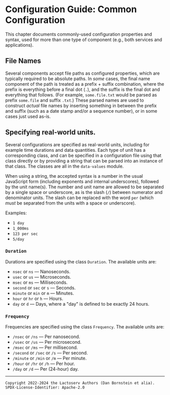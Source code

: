 Configuration Guide: Common Configuration
=========================================

This chapter documents commonly-used configuration properties and syntax, used
for more than one type of component (e.g., both services and applications).

## File Names

Several components accept file paths as configured properties, which are
typically required to be absolute paths. In _some_ cases, the final name
component of the path is treated as a prefix + suffix combination, where the
prefix is everything before a final dot (`.`), and the suffix is the final dot
and everything that follows. (For example, `some.file.txt` would be parsed as
prefix `some.file` and suffix `.txt`.) These parsed names are used to construct
_actual_ file names by inserting something in between the prefix and suffix
(such as a date stamp and/or a sequence number), or in some cases just used
as-is.

## Specifying real-world units.

Several configurations are specified as real-world units, including for example
time durations and data quantities. Each type of unit has a corresponding class,
and can be specified in a configuration file using that class directly or by
providing a string that can be parsed into an instance of that class. The
classes are all in the `data-values` module.

When using a string, the accepted syntax is a number in the usual JavaScript
form (including exponents and internal underscores), followed by the unit
name(s). The number and unit name are allowed to be separated by a single space
or underscore, as is the slash (`/`) between numerator and denominator units.
The slash can be replaced with the word `per` (which _must_ be separated from
the units with a space or underscore).

Examples:

* `1 day`
* `1_000ms`
* `123 per sec`
* `5/day`

### `Duration`

Durations are specified using the class `Duration`. The available units are:

* `nsec` or `ns` &mdash; Nanoseconds.
* `usec` or `us` &mdash; Microseconds.
* `msec` or `ms` &mdash; Milliseconds.
* `second` or `sec` or `s` &mdash; Seconds.
* `minute` or `min` or `m` &mdash; Minutes.
* `hour` or `hr` or `h` &mdash; Hours.
* `day` or `d` &mdash; Days, where a "day" is defined to be exactly 24 hours.

### `Frequency`

Frequencies are specified using the class `Frequency`. The available units are:

* `/nsec` or `/ns` &mdash; Per nanosecond.
* `/usec` or `/us` &mdash; Per microsecond.
* `/msec` or `/ms` &mdash; Per millisecond.
* `/second` or `/sec` or `/s` &mdash; Per second.
* `/minute` or `/min` or `/m` &mdash; Per minute.
* `/hour` or `/hr` or `/h` &mdash; Per hour.
* `/day` or `/d` &mdash; Per (24-hour) day.

- - - - - - - - - -
```
Copyright 2022-2024 the Lactoserv Authors (Dan Bornstein et alia).
SPDX-License-Identifier: Apache-2.0
```
